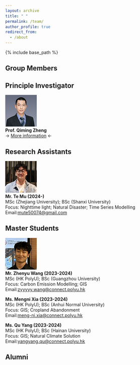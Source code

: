 ```yaml
---
layout: archive
title: " "
permalink: /team/
author_profile: true
redirect_from:
  - /about
---
```


{% include base_path %}

## Group Members

## Principle Investigator

![](qiming3.png)  
**Prof. Qiming Zheng**  
-> [More information](https://qmzheng09work.github.io/cv/) <-
  
## Research Assistants
![](MuTE.png)  
**Mr. Te Mu (2024-)**  
MSc (Zhejiang University); BSc (Shanxi University)  
Focus: Nighttime light; Natural Disaster; Time Series Modelling  
Email:mute50074@gmail.com  

## Master Students
![](zhenyu.png)  
**Mr. Zhenyu Wang (2023-2024)**  
MSc (HK PolyU); BSc (Guangzhou University)  
Focus: Carbon Emission Modelling; GIS  
Email:zyyyyy.wang@connect.polyu.hk

**Ms. Mengni Xia (2023-2024)**  
MSc (HK PolyU); BSc (Anhui Normal University)  
Focus: GIS; Cropland Abandonment  
Email:meng-ni.xia@connect.polyu.hk

**Ms. Qu Yang (2023-2024)**  
MSc (HK PolyU); BSc (Hainan University)  
Focus: GIS; Natural Climate Solution  
Email:yangyang.qu@connect.polyu.hk

## Alumni
